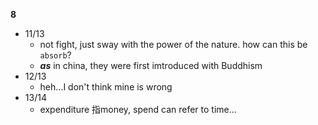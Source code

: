 **8**

- 11/13
	- not fight, just sway with the power of the nature. how can this be `absorb`?
	- ***as*** in china, they were first imtroduced with Buddhism
- 12/13
	- heh...I don't think mine is wrong
- 13/14
	- expenditure 指money, spend can refer to time...